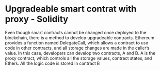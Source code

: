 # Upgradeable smart contrat with proxy - Solidity

Even though smart contracts cannot be changed once deployed to the blockchain, there is a method to develop upgradeable contracts. Ethereum provides a function named DelegateCall, which allows a contract to use code in other contracts, and all storage changes are made in the caller’s value. In this case, developers can develop two contracts, A and B. A is the proxy contract, which controls all the storage values, contract states, and Ethers. All the logic code is stored in contract B

